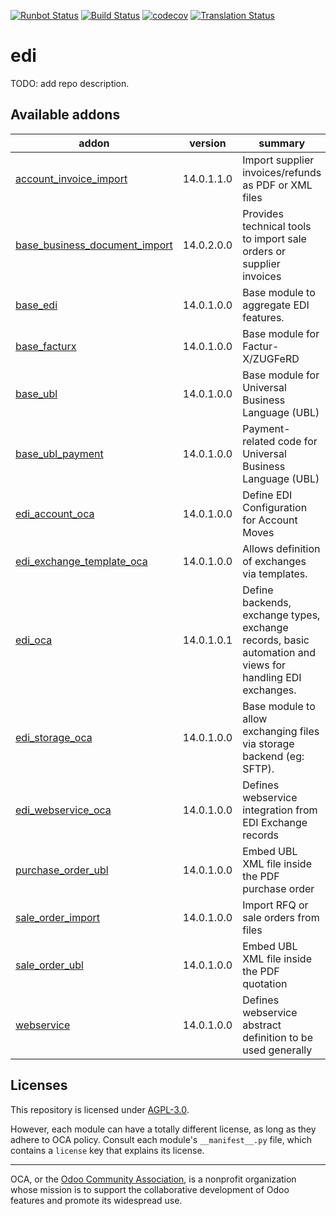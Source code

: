 [![Runbot Status](https://runbot.odoo-community.org/runbot/badge/flat/226/14.0.svg)](https://runbot.odoo-community.org/runbot/repo/github-com-oca-edi-226)
[![Build Status](https://travis-ci.com/OCA/edi.svg?branch=14.0)](https://travis-ci.com/OCA/edi)
[![codecov](https://codecov.io/gh/OCA/edi/branch/14.0/graph/badge.svg)](https://codecov.io/gh/OCA/edi)
[![Translation Status](https://translation.odoo-community.org/widgets/edi-14-0/-/svg-badge.svg)](https://translation.odoo-community.org/engage/edi-14-0/?utm_source=widget)

<!-- /!\ do not modify above this line -->

# edi

TODO: add repo description.

<!-- /!\ do not modify below this line -->

<!-- prettier-ignore-start -->

[//]: # (addons)

Available addons
----------------
addon | version | summary
--- | --- | ---
[account_invoice_import](account_invoice_import/) | 14.0.1.1.0 | Import supplier invoices/refunds as PDF or XML files
[base_business_document_import](base_business_document_import/) | 14.0.2.0.0 | Provides technical tools to import sale orders or supplier invoices
[base_edi](base_edi/) | 14.0.1.0.0 | Base module to aggregate EDI features.
[base_facturx](base_facturx/) | 14.0.1.0.0 | Base module for Factur-X/ZUGFeRD
[base_ubl](base_ubl/) | 14.0.1.0.0 | Base module for Universal Business Language (UBL)
[base_ubl_payment](base_ubl_payment/) | 14.0.1.0.0 | Payment-related code for Universal Business Language (UBL)
[edi_account_oca](edi_account_oca/) | 14.0.1.0.0 | Define EDI Configuration for Account Moves
[edi_exchange_template_oca](edi_exchange_template_oca/) | 14.0.1.0.0 | Allows definition of exchanges via templates.
[edi_oca](edi_oca/) | 14.0.1.0.1 | Define backends, exchange types, exchange records, basic automation and views for handling EDI exchanges.
[edi_storage_oca](edi_storage_oca/) | 14.0.1.0.0 | Base module to allow exchanging files via storage backend (eg: SFTP).
[edi_webservice_oca](edi_webservice_oca/) | 14.0.1.0.0 | Defines webservice integration from EDI Exchange records
[purchase_order_ubl](purchase_order_ubl/) | 14.0.1.0.0 | Embed UBL XML file inside the PDF purchase order
[sale_order_import](sale_order_import/) | 14.0.1.0.0 | Import RFQ or sale orders from files
[sale_order_ubl](sale_order_ubl/) | 14.0.1.0.0 | Embed UBL XML file inside the PDF quotation
[webservice](webservice/) | 14.0.1.0.0 | Defines webservice abstract definition to be used generally

[//]: # (end addons)

<!-- prettier-ignore-end -->

## Licenses

This repository is licensed under [AGPL-3.0](LICENSE).

However, each module can have a totally different license, as long as they adhere to OCA
policy. Consult each module's `__manifest__.py` file, which contains a `license` key
that explains its license.

----

OCA, or the [Odoo Community Association](http://odoo-community.org/), is a nonprofit
organization whose mission is to support the collaborative development of Odoo features
and promote its widespread use.
